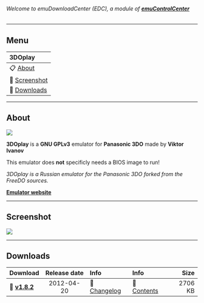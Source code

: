 ###### Welcome to emuDownloadCenter (EDC), a module of [**emuControlCenter**](https://github.com/PhoenixInteractiveNL/emuControlCenter/wiki/)
***
## Menu
| **3DOplay** |
|:---------|
| :clipboard: [About](#about) |
| :sunrise: [Screenshot](#screenshot) |
| :floppy_disk: [Downloads](#downloads) |
***
## About
![](https://github.com/PhoenixInteractiveNL/emuDownloadCenter/wiki/images_emulator/3doplay_logo_200.jpg)

**3DOplay** is a **GNU GPLv3** emulator for **Panasonic 3DO** made by **Viktor Ivanov**

This emulator does **not** specificly needs a BIOS image to run!

_3DOplay is a Russian emulator for the Panasonic 3DO forked from the FreeDO sources._

[**Emulator website**](https://code.google.com/archive/p/3doplay/)
***
## Screenshot
![](https://raw.githubusercontent.com/PhoenixInteractiveNL/emuDownloadCenter/master/downloadhooks/3doplay/3doplay_screen.jpg)
***
## Downloads
| Download | Release date  | Info       | Info       | Size       |
|:---------|:-------------:|:-----------|:-----------|-----------:|
| :floppy_disk: [**v1.8.2**](https://github.com/PhoenixInteractiveNL/edc-repo0001/raw/master/3doplay/1.8.2.7z) | 2012-04-20 | :page_facing_up: [Changelog](https://github.com/PhoenixInteractiveNL/edc-repo0001/blob/master/3doplay/1.8.2_changelog.txt) | :mag_right: [Contents](https://github.com/PhoenixInteractiveNL/edc-repo0001/blob/master/3doplay/1.8.2_contents.txt) | 2706 KB |
